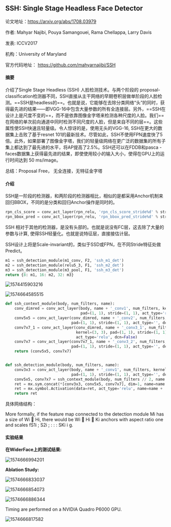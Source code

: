 ## SSH: Single Stage Headless Face Detector

论文地址：https://arxiv.org/abs/1708.03979

作者: Mahyar Najibi, Pouya Samangouei, Rama Chellappa, Larry Davis

发表: ICCV2017

机构：University of Maryland

官方代码地址： https://github.com/mahyarnajibi/SSH



#### 摘要

介绍了Single Stage Headless (SSH) 人脸检测技术。与两个阶段的 proposal-classification检测器不同，SSH直接从主干网络的早期卷积层做单阶段的人脸检测。==SSH是headless的==。也就是说，它能够在去除分类网络“头”的同时，获得最先进的结果——即VGG-16中包含大量参数的所有全连接层。另外，==SSH在设计上是尺度不变的==，而不是依靠图像金字塔来检测各种尺度的人脸。我们==在网络的单次前向通道中同时检测不同尺度的人脸，但是来自不同的层==。这些属性使SSH快速且轻量级。令人惊讶的是，使用无头的VGG-16, SSH在更大的数据集上击败了基于resnet 101的最新技术。尽管如此，SSH不使用FPN速度快了5倍。此外，如果部署了图像金字塔，我们的轻量级网络在更广泛的数据集的所有子集上都达到了最先进的水平，将AP提高了2.5%。SSH还可以在FDDB和pasca - faces数据集上获得最先进的结果，即使使用较小的输入大小，使得在GPU上的运行时间达到 50 ms/image。

总结：Proposal Free， 无全连接，无特征金字塔



#### 介绍

SSH是一阶段的检测器，和两阶段的检测器相比，相似的是都采用Anchor机制来回归BBOX，不同的是分类和回归Anchor操作是同时的。

```python
rpn_cls_score = conv_act_layer(rpn_relu, 'rpn_cls_score_stride%d' % stride, 2 * num_anchors, kernel=(1, 1), pad=(0, 0), stride=(1, 1), act_type='')
rpn_bbox_pred = conv_act_layer(rpn_relu, 'rpn_bbox_pred_stride%d' % stride, 4 * num_anchors, kernel=(1, 1), pad=(0, 0), stride=(1, 1), act_type='')
```

SSH 相对于其他的检测器，是没有头部的。也就是说没有FC层，这去除了大量的参数与计算, 使得SSH轻量化。也就是说特征层，直接接估计层。

SSH设计上将是Scale-invariant的，类似于SSD或FPN，在不同Stride特征处做Predict。

```python
m1 = ssh_detection_module(m1_conv, F2, 'ssh_m1_det')
m2 = ssh_detection_module(relu5_3, F1, 'ssh_m2_det')
m3 = ssh_detection_module(m3_pool, F1, 'ssh_m3_det')
return {8: m1, 16: m2, 32: m3}
```

 ![1574415903216](D:\Notes\raw_images\1574415903216.png)

![1574664585515](D:\Notes\raw_images\1574664585515.png)

```python
def ssh_context_module(body, num_filters, name):
    conv_dimred = conv_act_layer(body, name + '_conv1', num_filters, kernel=(3, 3), 
                                 pad=(1, 1), stride=(1, 1), act_type='relu', dcn=False)
    conv5x5 = conv_act_layer(conv_dimred, name + '_conv2', num_filters, kernel=(3, 3), 
                             pad=(1, 1), stride=(1, 1), act_type='', dcn=USE_DCN)
    conv7x7_1 = conv_act_layer(conv_dimred, name + '_conv3_1', num_filters, 
                               kernel=(3, 3), pad=(1, 1), stride=(1, 1), 
                               act_type='relu', dcn=False)
    conv7x7 = conv_act_layer(conv7x7_1, name + '_conv3_2', num_filters, kernel=(3, 3), 
                             pad=(1, 1), stride=(1, 1), act_type='', dcn=USE_DCN)
    return (conv5x5, conv7x7)


def ssh_detection_module(body, num_filters, name):
    conv3x3 = conv_act_layer(body, name + '_conv1', num_filters, kernel=(3, 3), 
                             pad=(1, 1), stride=(1, 1), act_type='', dcn=USE_DCN)
    conv5x5, conv7x7 = ssh_context_module(body, num_filters // 2, name + '_context')
    ret = mx.sym.concat(*[conv3x3, conv5x5, conv7x7], dim=1, name=name + '_concat')
    ret = mx.symbol.Activation(data=ret, act_type='relu', name=name + '_concat_relu')
    return ret
```

具体网络结构：





More formally, if the feature map connected to the detection module Mi has a size of Wi  Hi, there would
be Wi  Hi  Ki anchors with aspect ratio one and scales fS1i ; S2i ; : : : SKi i g.



#### 实验结果

**在WiderFace上的测试结果:**

![1574666994201](D:\Notes\raw_images\1574666994201.png)

**Ablation Study:**

![1574666833037](D:\Notes\raw_images\1574666833037.png) 

![1574666854073](D:\Notes\raw_images\1574666854073.png)

![1574666886344](D:\Notes\raw_images\1574666886344.png) 

Timing are performed on a NVIDIA Quadro P6000 GPU.

![1574666817582](D:\Notes\raw_images\1574666817582.png)